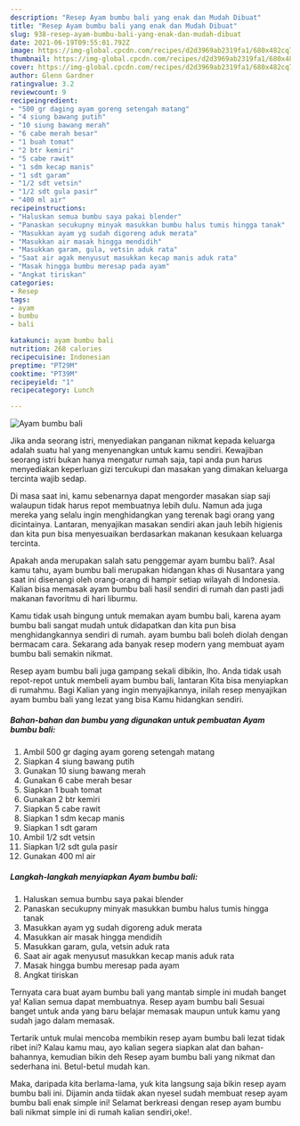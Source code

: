 ```yaml
---
description: "Resep Ayam bumbu bali yang enak dan Mudah Dibuat"
title: "Resep Ayam bumbu bali yang enak dan Mudah Dibuat"
slug: 938-resep-ayam-bumbu-bali-yang-enak-dan-mudah-dibuat
date: 2021-06-19T09:55:01.792Z
image: https://img-global.cpcdn.com/recipes/d2d3969ab2319fa1/680x482cq70/ayam-bumbu-bali-foto-resep-utama.jpg
thumbnail: https://img-global.cpcdn.com/recipes/d2d3969ab2319fa1/680x482cq70/ayam-bumbu-bali-foto-resep-utama.jpg
cover: https://img-global.cpcdn.com/recipes/d2d3969ab2319fa1/680x482cq70/ayam-bumbu-bali-foto-resep-utama.jpg
author: Glenn Gardner
ratingvalue: 3.2
reviewcount: 9
recipeingredient:
- "500 gr daging ayam goreng setengah matang"
- "4 siung bawang putih"
- "10 siung bawang merah"
- "6 cabe merah besar"
- "1 buah tomat"
- "2 btr kemiri"
- "5 cabe rawit"
- "1 sdm kecap manis"
- "1 sdt garam"
- "1/2 sdt vetsin"
- "1/2 sdt gula pasir"
- "400 ml air"
recipeinstructions:
- "Haluskan semua bumbu saya pakai blender"
- "Panaskan secukupny minyak masukkan bumbu halus tumis hingga tanak"
- "Masukkan ayam yg sudah digoreng aduk merata"
- "Masukkan air masak hingga mendidih"
- "Masukkan garam, gula, vetsin aduk rata"
- "Saat air agak menyusut masukkan kecap manis aduk rata"
- "Masak hingga bumbu meresap pada ayam"
- "Angkat tiriskan"
categories:
- Resep
tags:
- ayam
- bumbu
- bali

katakunci: ayam bumbu bali 
nutrition: 268 calories
recipecuisine: Indonesian
preptime: "PT29M"
cooktime: "PT39M"
recipeyield: "1"
recipecategory: Lunch

---
```



![Ayam bumbu bali](https://img-global.cpcdn.com/recipes/d2d3969ab2319fa1/680x482cq70/ayam-bumbu-bali-foto-resep-utama.jpg)

Jika anda seorang istri, menyediakan panganan nikmat kepada keluarga adalah suatu hal yang menyenangkan untuk kamu sendiri. Kewajiban seorang istri bukan hanya mengatur rumah saja, tapi anda pun harus menyediakan keperluan gizi tercukupi dan masakan yang dimakan keluarga tercinta wajib sedap.

Di masa  saat ini, kamu sebenarnya dapat mengorder masakan siap saji walaupun tidak harus repot membuatnya lebih dulu. Namun ada juga mereka yang selalu ingin menghidangkan yang terenak bagi orang yang dicintainya. Lantaran, menyajikan masakan sendiri akan jauh lebih higienis dan kita pun bisa menyesuaikan berdasarkan makanan kesukaan keluarga tercinta. 



Apakah anda merupakan salah satu penggemar ayam bumbu bali?. Asal kamu tahu, ayam bumbu bali merupakan hidangan khas di Nusantara yang saat ini disenangi oleh orang-orang di hampir setiap wilayah di Indonesia. Kalian bisa memasak ayam bumbu bali hasil sendiri di rumah dan pasti jadi makanan favoritmu di hari liburmu.

Kamu tidak usah bingung untuk memakan ayam bumbu bali, karena ayam bumbu bali sangat mudah untuk didapatkan dan kita pun bisa menghidangkannya sendiri di rumah. ayam bumbu bali boleh diolah dengan bermacam cara. Sekarang ada banyak resep modern yang membuat ayam bumbu bali semakin nikmat.

Resep ayam bumbu bali juga gampang sekali dibikin, lho. Anda tidak usah repot-repot untuk membeli ayam bumbu bali, lantaran Kita bisa menyiapkan di rumahmu. Bagi Kalian yang ingin menyajikannya, inilah resep menyajikan ayam bumbu bali yang lezat yang bisa Kamu hidangkan sendiri.

<!--inarticleads1-->

##### Bahan-bahan dan bumbu yang digunakan untuk pembuatan Ayam bumbu bali:

1. Ambil 500 gr daging ayam goreng setengah matang
1. Siapkan 4 siung bawang putih
1. Gunakan 10 siung bawang merah
1. Gunakan 6 cabe merah besar
1. Siapkan 1 buah tomat
1. Gunakan 2 btr kemiri
1. Siapkan 5 cabe rawit
1. Siapkan 1 sdm kecap manis
1. Siapkan 1 sdt garam
1. Ambil 1/2 sdt vetsin
1. Siapkan 1/2 sdt gula pasir
1. Gunakan 400 ml air




<!--inarticleads2-->

##### Langkah-langkah menyiapkan Ayam bumbu bali:

1. Haluskan semua bumbu saya pakai blender
1. Panaskan secukupny minyak masukkan bumbu halus tumis hingga tanak
1. Masukkan ayam yg sudah digoreng aduk merata
1. Masukkan air masak hingga mendidih
1. Masukkan garam, gula, vetsin aduk rata
1. Saat air agak menyusut masukkan kecap manis aduk rata
1. Masak hingga bumbu meresap pada ayam
1. Angkat tiriskan




Ternyata cara buat ayam bumbu bali yang mantab simple ini mudah banget ya! Kalian semua dapat membuatnya. Resep ayam bumbu bali Sesuai banget untuk anda yang baru belajar memasak maupun untuk kamu yang sudah jago dalam memasak.

Tertarik untuk mulai mencoba membikin resep ayam bumbu bali lezat tidak ribet ini? Kalau kamu mau, ayo kalian segera siapkan alat dan bahan-bahannya, kemudian bikin deh Resep ayam bumbu bali yang nikmat dan sederhana ini. Betul-betul mudah kan. 

Maka, daripada kita berlama-lama, yuk kita langsung saja bikin resep ayam bumbu bali ini. Dijamin anda tiidak akan nyesel sudah membuat resep ayam bumbu bali enak simple ini! Selamat berkreasi dengan resep ayam bumbu bali nikmat simple ini di rumah kalian sendiri,oke!.

